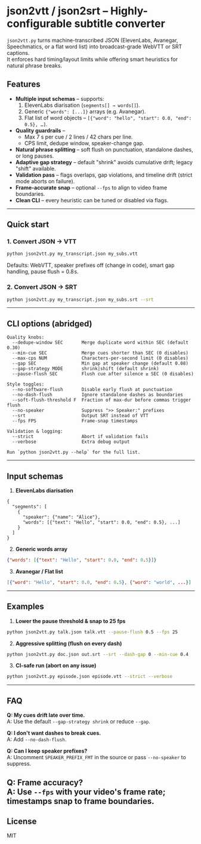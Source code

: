 # json2vtt / json2srt – Highly-configurable subtitle converter

`json2vtt.py` turns machine-transcribed JSON (ElevenLabs, Avanegar, Speechmatics, or a flat word list) into broadcast-grade WebVTT or SRT captions.  
It enforces hard timing/layout limits while offering smart heuristics for natural phrase breaks.

## Features

* **Multiple input schemas** – supports:
  1. ElevenLabs diarisation (`segments[] → words[]`).
  2. Generic `{"words": [...]}` arrays (e.g. Avanegar).
  3. Flat list of word objects – `[{"word": "hello", "start": 0.0, "end": 0.5}, …]`.
* **Quality guardrails** –
  * Max 7 s per cue / 2 lines / 42 chars per line.
  * CPS limit, dedupe window, speaker-change gap.
* **Natural phrase splitting** – soft flush on punctuation, standalone dashes, or long pauses.
* **Adaptive gap strategy** – default "shrink" avoids cumulative drift; legacy "shift" available.
* **Validation pass** – flags overlaps, gap violations, and timeline drift (strict mode aborts on failure).
* **Frame-accurate snap** – optional `--fps` to align to video frame boundaries.
* **Clean CLI** – every heuristic can be tuned or disabled via flags.

---
## Quick start

### 1. Convert JSON → VTT
```bash
python json2vtt.py my_transcript.json my_subs.vtt
```
Defaults: WebVTT, speaker prefixes off (change in code), smart gap handling, pause flush = 0.8 s.

### 2. Convert JSON → SRT
```bash
python json2vtt.py my_transcript.json my_subs.srt --srt
```

---
## CLI options (abridged)
```
Quality knobs:
  --dedupe-window SEC       Merge duplicate word within SEC (default 0.30)
  --min-cue SEC             Merge cues shorter than SEC (0 disables)
  --max-cps NUM             Characters-per-second limit (0 disables)
  --gap SEC                 Min gap at speaker change (default 0.08)
  --gap-strategy MODE       shrink|shift (default shrink)
  --pause-flush SEC         Flush cue after silence ≥ SEC (0 disables)

Style toggles:
  --no-software-flush       Disable early flush at punctuation
  --no-dash-flush           Ignore standalone dashes as boundaries
  --soft-flush-threshold F  Fraction of max-dur before commas trigger flush
  --no-speaker              Suppress ">> Speaker:" prefixes
  --srt                     Output SRT instead of VTT
  --fps FPS                 Frame-snap timestamps

Validation & logging:
  --strict                  Abort if validation fails
  --verbose                 Extra debug output

Run `python json2vtt.py --help` for the full list.
```

---
## Input schemas

1. **ElevenLabs diarisation**
```json5
{
  "segments": [
    {
      "speaker": {"name": "Alice"},
      "words": [{"text": "Hello", "start": 0.0, "end": 0.5}, ...]
    }
  ]
}
```
2. **Generic words array**
```json
{"words": [{"text": "Hello", "start": 0.0, "end": 0.5}]}
```
3. **Avanegar / Flat list**
```json
[{"word": "Hello", "start": 0.0, "end": 0.5}, {"word": "world", ...}]
```

---
## Examples

1. **Lower the pause threshold & snap to 25 fps**
```bash
python json2vtt.py talk.json talk.vtt --pause-flush 0.5 --fps 25
```

2. **Aggressive splitting (flush on every dash)**
```bash
python json2vtt.py doc.json out.srt --srt --dash-gap 0 --min-cue 0.4
```

3. **CI-safe run (abort on any issue)**
```bash
python json2vtt.py episode.json episode.vtt --strict --verbose
```

---
## FAQ

**Q: My cues drift late over time.**  
A: Use the default `--gap-strategy shrink` or reduce `--gap`.

**Q: I don't want dashes to break cues.**  
A: Add `--no-dash-flush`.

**Q: Can I keep speaker prefixes?**  
A: Uncomment `SPEAKER_PREFIX_FMT` in the source or pass `--no-speaker` to suppress.

**Q: Frame accuracy?**  
A: Use `--fps` with your video's frame rate; timestamps snap to frame boundaries.
---
## License
MIT 
